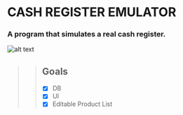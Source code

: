 # CASH REGISTER EMULATOR
### A program that simulates a real cash register.

![alt text](https://www.solteq.com/hs-fs/hubfs/solteqcom/Global/Product-images/Product-image-Commerce-Cloud-880x800-restaurant-cafe.png?width=880&height=800&name=Product-image-Commerce-Cloud-880x800-restaurant-cafe.png)

>> ## Goals
>> - [X] DB
>> - [X] UI
>> - [X] Editable Product List



